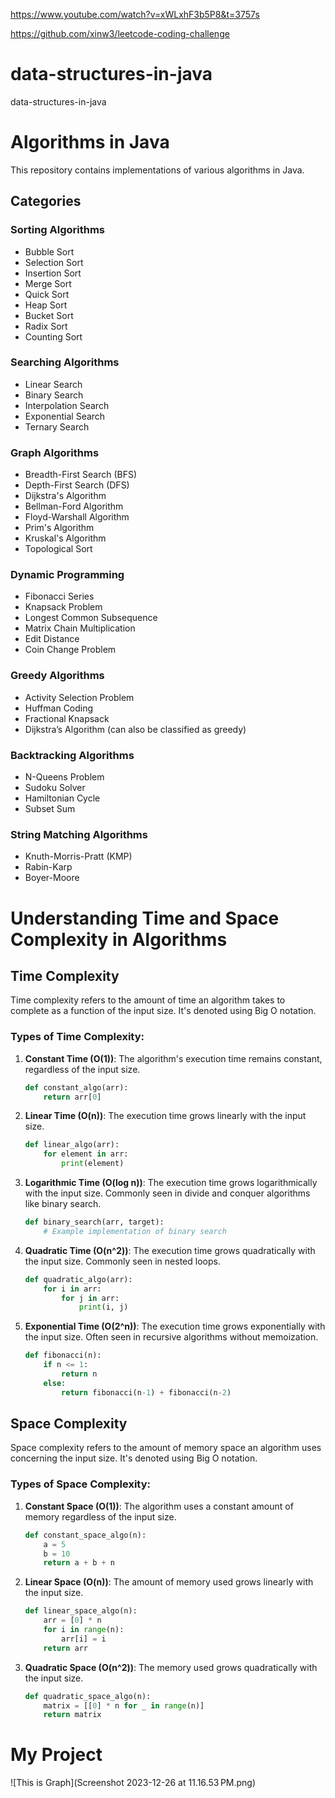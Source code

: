 https://www.youtube.com/watch?v=xWLxhF3b5P8&t=3757s

https://github.com/xinw3/leetcode-coding-challenge


# data-structures-in-java
data-structures-in-java


# Algorithms in Java

This repository contains implementations of various algorithms in Java.

## Categories

### Sorting Algorithms
- Bubble Sort
- Selection Sort
- Insertion Sort
- Merge Sort
- Quick Sort
- Heap Sort
- Bucket Sort
- Radix Sort
- Counting Sort

### Searching Algorithms
- Linear Search
- Binary Search
- Interpolation Search
- Exponential Search
- Ternary Search

### Graph Algorithms
- Breadth-First Search (BFS)
- Depth-First Search (DFS)
- Dijkstra's Algorithm
- Bellman-Ford Algorithm
- Floyd-Warshall Algorithm
- Prim's Algorithm
- Kruskal's Algorithm
- Topological Sort

### Dynamic Programming
- Fibonacci Series
- Knapsack Problem
- Longest Common Subsequence
- Matrix Chain Multiplication
- Edit Distance
- Coin Change Problem

### Greedy Algorithms
- Activity Selection Problem
- Huffman Coding
- Fractional Knapsack
- Dijkstra’s Algorithm (can also be classified as greedy)

### Backtracking Algorithms
- N-Queens Problem
- Sudoku Solver
- Hamiltonian Cycle
- Subset Sum

### String Matching Algorithms
- Knuth-Morris-Pratt (KMP)
- Rabin-Karp
- Boyer-Moore




# Understanding Time and Space Complexity in Algorithms

## Time Complexity

Time complexity refers to the amount of time an algorithm takes to complete as a function of the input size. It's denoted using Big O notation.

### Types of Time Complexity:

1. **Constant Time (O(1))**: The algorithm's execution time remains constant, regardless of the input size.

    ```python
    def constant_algo(arr):
        return arr[0]
    ```

2. **Linear Time (O(n))**: The execution time grows linearly with the input size.

    ```python
    def linear_algo(arr):
        for element in arr:
            print(element)
    ```

3. **Logarithmic Time (O(log n))**: The execution time grows logarithmically with the input size. Commonly seen in divide and conquer algorithms like binary search.

    ```python
    def binary_search(arr, target):
        # Example implementation of binary search
    ```

4. **Quadratic Time (O(n^2))**: The execution time grows quadratically with the input size. Commonly seen in nested loops.

    ```python
    def quadratic_algo(arr):
        for i in arr:
            for j in arr:
                print(i, j)
    ```

5. **Exponential Time (O(2^n))**: The execution time grows exponentially with the input size. Often seen in recursive algorithms without memoization.

    ```python
    def fibonacci(n):
        if n <= 1:
            return n
        else:
            return fibonacci(n-1) + fibonacci(n-2)
    ```

## Space Complexity

Space complexity refers to the amount of memory space an algorithm uses concerning the input size. It's denoted using Big O notation.

### Types of Space Complexity:

1. **Constant Space (O(1))**: The algorithm uses a constant amount of memory regardless of the input size.

    ```python
    def constant_space_algo(n):
        a = 5
        b = 10
        return a + b + n
    ```

2. **Linear Space (O(n))**: The amount of memory used grows linearly with the input size.

    ```python
    def linear_space_algo(n):
        arr = [0] * n
        for i in range(n):
            arr[i] = i
        return arr
    ```

3. **Quadratic Space (O(n^2))**: The memory used grows quadratically with the input size.

    ```python
    def quadratic_space_algo(n):
        matrix = [[0] * n for _ in range(n)]
        return matrix
    ```

# My Project

![This is Graph](Screenshot 2023-12-26 at 11.16.53 PM.png)


